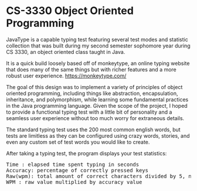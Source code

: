 # CS-3330 Object Oriented Programming

JavaType is a capable typing test featuring several test modes and statistic collection that was built during my second semester sophomore year during CS 3330, an object oriented class taught in Java.

It is a quick build loosely based off of monkeytype, an online typing website that does many of the same things but with richer features and a more robust user experience. https://monkeytype.com/

The goal of this design was to implement a variety of principles of object oriented programming, including things like abstraction, encapsulation, inheritance, and polymorphism, while learning some fundamental practices in the Java programming language. Given the scope of the project, I hoped to provide a functional typing test with a little bit of personality and a seamless user experience without too much worry for extraneous details.

The standard typing test uses the 200 most common english words, but tests are limitless as they can be configured using crazy words, stories, and even any custom set of test words you would like to create.

After taking a typing test, the program displays your test statistics:
<pre>
Time : elapsed time spent typing in seconds
Accuracy: percentage of correctly pressed keys
Raw(wpm): total amount of correct characters divided by 5, normalized to 60 seconds
WPM : raw value multiplied by accuracy value
</pre>
